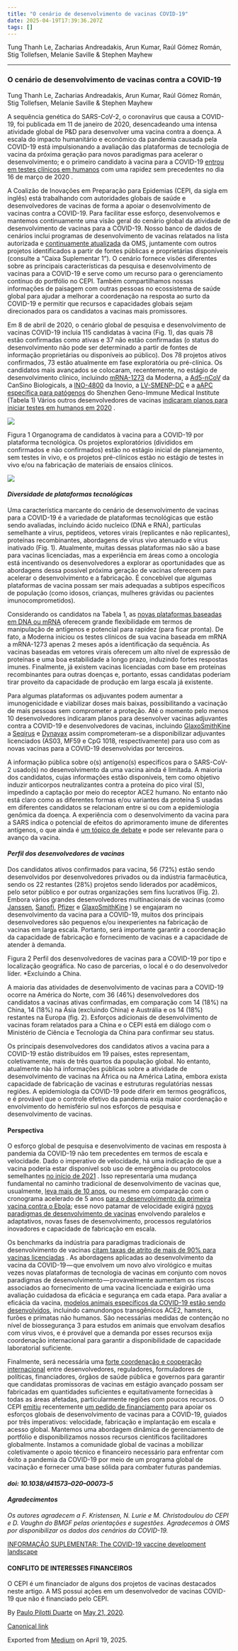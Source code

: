 ```yaml
---
title: "O cenário de desenvolvimento de vacinas COVID-19"
date: 2025-04-19T17:39:36.207Z
tags: []
---
```


Tung Thanh Le, Zacharias Andreadakis, Arun Kumar, Raúl Gómez Román, Stig Tollefsen, Melanie Saville & Stephen Mayhew

* * *

### O cenário de desenvolvimento de vacinas contra a COVID-19

Tung Thanh Le, Zacharias Andreadakis, Arun Kumar, Raúl Gómez Román, Stig Tollefsen, Melanie Saville & Stephen Mayhew

A sequência genética do SARS-CoV-2, o coronavírus que causa a COVID-19, foi publicada em 11 de janeiro de 2020, desencadeando uma intensa atividade global de P&D para desenvolver uma vacina contra a doença. A escala do impacto humanitário e econômico da pandemia causada pela COVID-19 está impulsionando a avaliação das plataformas de tecnologia de vacina da próxima geração para novos paradigmas para acelerar o desenvolvimento; e o primeiro candidato à vacina para a COVID-19 [entrou em testes clínicos em humanos](https://www.modernatx.com/modernas-work-potential-vaccine-against-covid-19) com uma rapidez sem precedentes no dia 16 de março de 2020 .

A Coalizão de Inovações em Preparação para Epidemias (CEPI, da sigla em inglês) está trabalhando com autoridades globais de saúde e desenvolvedores de vacinas de forma a apoiar o desenvolvimento de vacinas contra a COVID-19. Para facilitar esse esforço, desenvolvemos e mantemos continuamente uma visão geral do cenário global da atividade de desenvolvimento de vacinas para a COVID-19. Nosso banco de dados de cenários inclui programas de desenvolvimento de vacinas relatados na lista autorizada e [continuamente atualizada](https://www.who.int/blueprint/priority-diseases/key-action/novel-coronavirus-landscape-ncov.pdf) da OMS, juntamente com outros projetos identificados a partir de fontes públicas e proprietárias disponíveis (consulte a “Caixa Suplementar 1”). O cenário fornece visões diferentes sobre as principais características da pesquisa e desenvolvimento de vacinas para a COVID-19 e serve como um recurso para o gerenciamento contínuo do portfólio no CEPI. Também compartilhamos nossas informações de paisagem com outras pessoas no ecossistema de saúde global para ajudar a melhorar a coordenação na resposta ao surto da COVID-19 e permitir que recursos e capacidades globais sejam direcionados para os candidatos a vacinas mais promissores.

Em 8 de abril de 2020, o cenário global de pesquisa e desenvolvimento de vacinas COVID-19 incluia 115 candidatas à vacina (Fig. 1), das quais 78 estão confirmadas como ativas e 37 não estão confirmadas (o status do desenvolvimento não pode ser determinado a partir de fontes de informação proprietárias ou disponíveis ao público). Dos 78 projetos ativos confirmados, 73 estão atualmente em fase exploratória ou pré-clínica. Os candidatos mais avançados se colocaram, recentemente, no estágio de desenvolvimento clínico, incluindo [mRNA-1273](https://clinicaltrials.gov/ct2/show/NCT04283461) da Moderna, a [Ad5-nCoV](https://clinicaltrials.gov/ct2/show/NCT04313127) da CanSino Biologicals, a [INO-4800](http://ir.inovio.com/news-and-media/news/press-release-details/2020/INOVIO-Initiates-Phase-1-Clinical-Trial-Of-Its-COVID-19-Vaccine-and-Plans-First-Dose-Today/default.aspx) da Inovio, a [LV-SMENP-DC](https://clinicaltrials.gov/ct2/show/NCT04276896) e a [aAPC específica para patógenos](https://clinicaltrials.gov/ct2/show/NCT04299724) do Shenzhen Geno-Immune Medical Institute (Tabela 1) Vários outros desenvolvedores de vacinas [indicaram planos para iniciar testes em humanos em 2020](https://www.nature.com/articles/d41587-020-00005-z) .

![](https://cdn-images-1.medium.com/max/800/1*Yej2WuS9vdYKRVrgga7Ykg.jpeg)

Figura 1 Organograma de candidatos à vacina para a COVID-19 por plataforma tecnológica. Os projetos exploratórios (divididos em confirmados e não confirmados) estão no estágio inicial de planejamento, sem testes in vivo, e os projetos pré-clínicos estão no estágio de testes in vivo e/ou na fabricação de materiais de ensaios clínicos.

![](https://cdn-images-1.medium.com/max/800/1*GtdG61TTs4ETuWluGdbjdw.png)

#### **_Diversidade de plataformas tecnológicas_**

Uma característica marcante do cenário de desenvolvimento de vacinas para a COVID-19 é a variedade de plataformas tecnológicas que estão sendo avaliadas, incluindo ácido nucleico (DNA e RNA), partículas semelhante a vírus, peptídeos, vetores virais (replicantes e não replicantes), proteínas recombinantes, abordagens de vírus vivo atenuado e vírus inativado (Fig. 1). Atualmente, muitas dessas plataformas não são a base para vacinas licenciadas, mas a experiência em áreas como a oncologia está incentivando os desenvolvedores a explorar as oportunidades que as abordagens dessa possível próxima geração de vacinas oferecem para acelerar o desenvolvimento e a fabricação. É concebível que algumas plataformas de vacina possam ser mais adequadas a subtipos específicos de população (como idosos, crianças, mulheres grávidas ou pacientes imunocomprometidos).

Considerando os candidatos na Tabela 1, as [novas plataformas baseadas em DNA ou mRNA](https://www.frontiersin.org/articles/10.3389/fimmu.2018.00600/full) oferecem grande flexibilidade em termos de manipulação de antígenos e potencial para rapidez (para ficar pronta). De fato, a Moderna iniciou os testes clínicos de sua vacina baseada em mRNA a mRNA-1273 apenas 2 meses após a identificação da sequência. As vacinas baseadas em vetores virais oferecem um alto nível de expressão de proteínas e uma boa estabilidade a longo prazo, induzindo fortes respostas imunes. Finalmente, já existem vacinas licenciadas com base em proteínas recombinantes para outras doenças e, portanto, essas candidatas poderiam tirar proveito da capacidade de produção em larga escala já existente.

Para algumas plataformas os adjuvantes podem aumentar a imunogenicidade e viabilizar doses mais baixas, possibilitando a vacinação de mais pessoas sem comprometer a proteção. Até o momento pelo menos 10 desenvolvedores indicaram planos para desenvolver vacinas adjuvantes contra a COVID-19 e desenvolvedores de vacinas, incluindo [GlaxoSmithKine](https://www.gsk.com/en-gb/media/press-releases/cepi-and-gsk-announce-collaboration-to-strengthen-the-global-effort-to-develop-a-vaccine-for-the-2019-ncov-virus/) a [Seqirus](https://www.cslbehring.com/vita/2020/our-offer-to-help-battle-coronavirus) e [Dynavax](http://investors.dynavax.com/news-releases/news-release-details/dynavax-and-cepi-announce-collaboration-support-global-effort) assim comprometeram-se a disponibilizar adjuvantes licenciados (AS03, MF59 e CpG 1018, respectivamente) para uso com as novas vacinas para a COVID-19 desenvolvidas por terceiros.

A informação pública sobre o(s) antígeno(s) especifícos para o SARS-CoV-2 usado(s) no desenvolvimento da uma vacina ainda é limitada. A maioria dos candidatos, cujas informações estão disponíveis, tem como objetivo induzir anticorpos neutralizantes contra a proteína do pico viral (S), impedindo a captação por meio do receptor ACE2 humano. No entanto não está claro como as diferentes formas e/ou variantes da proteína S usadas em diferentes candidatos se relacionam entre si ou com a epidemiologia genômica da doença. A experiência com o desenvolvimento da vacina para a SARS indica o potencial de efeitos do aprimoramento imune de diferentes antígenos, o que ainda é [um tópico de debate](https://www.pnas.org/content/early/2020/03/27/2005456117) e pode ser relevante para o avanço da vacina.

#### **_Perfil dos desenvolvedores de vacinas_**

Dos candidatos ativos confirmados para vacina, 56 (72%) estão sendo desenvolvidos por desenvolvedores privados ou da indústria farmacêutica, sendo os 22 restantes (28%) projetos sendo liderados por acadêmicos, pelo setor público e por outras organizações sem fins lucrativos (Fig. 2). Embora vários grandes desenvolvedores multinacionais de vacinas (como [Janssen](https://www.jnj.com/johnson-johnson-announces-a-lead-vaccine-candidate-for-covid-19-landmark-new-partnership-with-u-s-department-of-health-human-services-and-commitment-to-supply-one-billion-vaccines-worldwide-for-emergency-pandemic-use), [Sanofi](https://www.sanofi.com/en/about-us/our-stories/sanofi-s-response-in-the-fight-against-covid-19), [Pfizer](https://www.pfizer.com/news/press-release/press-release-detail/pfizer_and_biontech_to_co_develop_potential_covid_19_vaccine) e [GlaxoSmithKine](https://www.gsk.com/en-gb/media/press-releases/cepi-and-gsk-announce-collaboration-to-strengthen-the-global-effort-to-develop-a-vaccine-for-the-2019-ncov-virus/) ) se engajaram no desenvolvimento da vacina para a COVID-19, muitos dos principais desenvolvedores são pequenos e/ou inexperientes na fabricação de vacinas em larga escala. Portanto, será importante garantir a coordenação da capacidade de fabricação e fornecimento de vacinas e a capacidade de atender à demanda.

Figura 2 Perfil dos desenvolvedores de vacinas para a COVID-19 por tipo e localização geográfica. No caso de parcerias, o local é o do desenvolvedor líder. \*Excluindo a China.

A maioria das atividades de desenvolvimento de vacinas para a COVID-19 ocorre na América do Norte, com 36 (46%) desenvolvedores dos candidatos a vacinas ativas confirmadas, em comparação com 14 (18%) na China, 14 (18%) na Ásia (excluindo China) e Austrália e os 14 (18%) restantes na Europa (fig. 2). Esforços adicionais de desenvolvimento de vacinas foram relatados para a China e o CEPI está em diálogo com o Ministério de Ciência e Tecnologia da China para confirmar seu status.

Os principais desenvolvedores dos candidatos ativos a vacina para a COVID-19 estão distribuídos em 19 países, estes representam, coletivamente, mais de três quartos da população global. No entanto, atualmente não há informações públicas sobre a atividade de desenvolvimento de vacinas na África ou na América Latina, embora exista capacidade de fabricação de vacinas e estruturas regulatórias nessas regiões. A epidemiologia da COVID-19 pode diferir em termos geográficos, e é provável que o controle efetivo da pandemia exija maior coordenação e envolvimento do hemisfério sul nos esforços de pesquisa e desenvolvimento de vacinas.

#### Perspectiva

O esforço global de pesquisa e desenvolvimento de vacinas em resposta à pandemia da COVID-19 não tem precedentes em termos de escala e velocidade. Dado o imperativo de velocidade, há uma indicação de que a vacina poderia estar disponível sob uso de emergência ou protocolos semelhantes [no início de 2021](https://www.hhs.gov/about/news/2020/03/30/hhs-accelerates-clinical-trials-prepares-manufacturing-covid-19-vaccines.html) . Isso representaria uma mudança fundamental no caminho tradicional de desenvolvimento de vacinas que, usualmente, [leva mais de 10 anos](https://journals.plos.org/plosone/article?id=10.1371/journal.pone.0057755), ou mesmo em comparação com o cronograma acelerado de 5 anos [para o desenvolvimento da primeira vacina contra o Ebola](https://www.who.int/news-room/detail/12-11-2019-who-prequalifies-ebola-vaccine-paving-the-way-for-its-use-in-high-risk-countries); esse novo patamar de velocidade exigirá [novos paradigmas de desenvolvimento de vacinas](https://science.sciencemag.org/content/367/6485/1407) envolvendo paralelos e adaptativos, novas fases de desenvolvimento, processos regulatórios inovadores e capacidade de fabricação em escala.

Os benchmarks da indústria para paradigmas tradicionais de desenvolvimento de vacinas [citam taxas de atrito de mais de 90% para vacinas licenciadas](https://journals.plos.org/plosone/article?id=10.1371/journal.pone.0057755) . As abordagens aplicadas ao desenvolvimento da vacina da COVID-19 — que envolvem um novo alvo virológico e muitas vezes novas plataformas de tecnologia de vacinas em conjunto com novos paradigmas de desenvolvimento — provavelmente aumentam os riscos associados ao fornecimento de uma vacina licenciada e exigirão uma avaliação cuidadosa da eficácia e segurança em cada etapa. Para avaliar a eficácia da vacina, [modelos animais específicos da COVID-19 estão sendo desenvolvidos](https://www.who.int/blueprint/priority-diseases/key-action/WHO-ad-hoc-Animal-Model-Working-Group_Summary.pdf), incluindo camundongos transgênicos ACE2, hamsters, furões e primatas não humanos. São necessárias medidas de contenção no nível de biossegurança 3 para estudos em animais que envolvam desafios com vírus vivos, e é provável que a demanda por esses recursos exija coordenação internacional para garantir a disponibilidade de capacidade laboratorial suficiente.

Finalmente, será necessária uma [forte coordenação e cooperação internacional](https://doi.org/10.1016/S0140-6736%2820%2930763-7) entre desenvolvedores, reguladores, formuladores de políticas, financiadores, órgãos de saúde pública e governos para garantir que candidatas promissoras de vacinas em estágio avançado possam ser fabricadas em quantidades suficientes e equitativamente fornecidas à todas as áreas afetadas, particularmente regiões com poucos recursos. O CEPI [emitiu](https://doi.org/10.1016/S0140-6736%2820%2930763-7) recentemente [um pedido de financiamento](https://doi.org/10.1016/S0140-6736%2820%2930763-7) para apoiar os esforços globais de desenvolvimento de vacinas para a COVID-19, guiados por três imperativos: velocidade, fabricação e implantação em escala e acesso global. Mantemos uma abordagem dinâmica de gerenciamento de portfólio e disponibilizamos nossos recursos científicos facilitadores globalmente. Instamos a comunidade global de vacinas a mobilizar coletivamente o apoio técnico e financeiro necessário para enfrentar com êxito a pandemia da COVID-19 por meio de um programa global de vacinação e fornecer uma base sólida para combater futuras pandemias.

#### _doi: 10.1038/d41573–020–00073–5_

#### **_Agradecimentos_**

_Os autores agradecem a F. Kristensen, N. Lurie e M. Christodoulou do CEPI e D. Vaughn do BMGF pelas orientações e sugestões. Agradecemos à OMS por disponibilizar os dados dos cenários da COVID-19._

[INFORMAÇÃO SUPLEMENTAR: The COVID-19 vaccine development landscape](https://media.nature.com/original/magazine-assets/d41573-020-00073-5/17881100)

#### CONFLITO DE INTERESSES FINANCEIROS

O CEPI é um financiador de alguns dos projetos de vacinas destacados neste artigo. A MS possui ações em um desenvolvedor de vacinas COVID-19 que não é financiado pelo CEPI.

By [Paulo Pilotti Duarte](https://medium.com/@paulopilotti) on [May 21, 2020](https://medium.com/p/c444c201a5bb).

[Canonical link](https://medium.com/@paulopilotti/o-cen%C3%A1rio-de-desenvolvimento-de-vacinas-covid-19-c444c201a5bb)

Exported from [Medium](https://medium.com) on April 19, 2025.